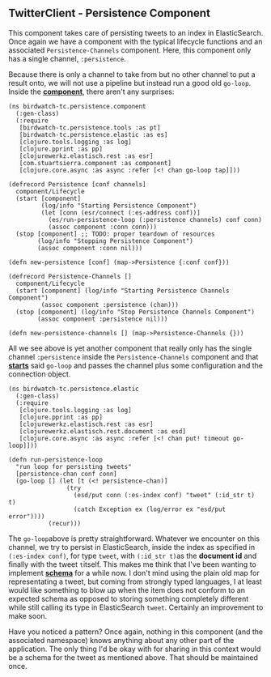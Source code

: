 ## TwitterClient - Persistence Component

This component takes care of persisting tweets to an index in ElasticSearch. Once again we have a component with the typical lifecycle functions and an associated ````Persistence-Channels```` component. Here, this component only has a single channel, ````:persistence````.

Because there is only a channel to take from but no other channel to put a result onto, we will not use a pipeline but instead run a good old ````go-loop````. Inside the **[component](https://github.com/matthiasn/BirdWatch/blob/5fe69fbfaa956039e1f89a26811d0c86775dd594/Clojure-Websockets/TwitterClient/src/clj/birdwatch_tc/persistence/component.clj)**, there aren't any surprises:

~~~
(ns birdwatch-tc.persistence.component
  (:gen-class)
  (:require
   [birdwatch-tc.persistence.tools :as pt]
   [birdwatch-tc.persistence.elastic :as es]
   [clojure.tools.logging :as log]
   [clojure.pprint :as pp]
   [clojurewerkz.elastisch.rest :as esr]
   [com.stuartsierra.component :as component]
   [clojure.core.async :as async :refer [<! chan go-loop tap]]))

(defrecord Persistence [conf channels]
  component/Lifecycle
  (start [component]
         (log/info "Starting Persistence Component")
         (let [conn (esr/connect (:es-address conf))]
           (es/run-persistence-loop (:persistence channels) conf conn)
           (assoc component :conn conn)))
  (stop [component] ;; TODO: proper teardown of resources
        (log/info "Stopping Persistence Component")
        (assoc component :conn nil)))

(defn new-persistence [conf] (map->Persistence {:conf conf}))

(defrecord Persistence-Channels []
  component/Lifecycle
  (start [component] (log/info "Starting Persistence Channels Component")
         (assoc component :persistence (chan)))
  (stop [component] (log/info "Stop Persistence Channels Component")
        (assoc component :persistence nil)))

(defn new-persistence-channels [] (map->Persistence-Channels {}))
~~~

All we see above is yet another component that really only has the single channel ````:persistence```` inside the ````Persistence-Channels```` component and that **[starts](https://github.com/matthiasn/BirdWatch/blob/43a9c09493257b9c9b5e9e5644df5f67085feb84/Clojure-Websockets/TwitterClient/src/clj/birdwatch_tc/percolator/elastic.clj)** said ````go-loop```` and passes the channel plus some configuration and the connection object.

~~~
(ns birdwatch-tc.persistence.elastic
  (:gen-class)
  (:require
   [clojure.tools.logging :as log]
   [clojure.pprint :as pp]
   [clojurewerkz.elastisch.rest :as esr]
   [clojurewerkz.elastisch.rest.document :as esd]
   [clojure.core.async :as async :refer [<! chan put! timeout go-loop]]))

(defn run-persistence-loop
  "run loop for persisting tweets"
  [persistence-chan conf conn]
  (go-loop [] (let [t (<! persistence-chan)]
                (try
                  (esd/put conn (:es-index conf) "tweet" (:id_str t) t)
                  (catch Exception ex (log/error ex "esd/put error"))))
           (recur)))
~~~

The ````go-loop````above is pretty straightforward. Whatever we encounter on this channel, we try to persist in ElasticSearch, inside the index as specified in ````(:es-index conf)````, for type ````tweet````, with ````(:id_str t)````as the **document id** and finally with the tweet ````t````itself. This makes me think that I've been wanting to implement **[schema](https://github.com/Prismatic/schema)** for a while now. I don't mind using the plain old map for representating a tweet, but coming from strongly typed languages, I at least would like something to blow up when the item does not conform to an expected schema as opposed to storing something completely different while still calling its type in ElasticSearch ````tweet````. Certainly an improvement to make soon.

Have you noticed a pattern? Once again, nothing in this component (and the associated namespace) knows anything about any other part of the application. The only thing I'd be okay with for sharing in this context would be a schema for the tweet as mentioned above. That should be maintained once.
